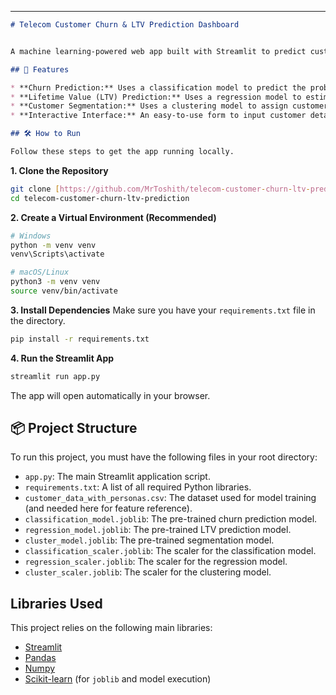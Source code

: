 
-----

````markdown
# Telecom Customer Churn & LTV Prediction Dashboard


A machine learning-powered web app built with Streamlit to predict customer churn, lifetime value (LTV), and behavioral segmentation for a telecom company.

## 🚀 Features

* **Churn Prediction:** Uses a classification model to predict the probability (%) that a customer will churn.
* **Lifetime Value (LTV) Prediction:** Uses a regression model to estimate the total revenue a customer will generate.
* **Customer Segmentation:** Uses a clustering model to assign customers to a predefined persona (e.g., "Loyal Champion", "High-Value, At-Risk").
* **Interactive Interface:** An easy-to-use form to input customer details and get real-time predictions.

## 🛠️ How to Run

Follow these steps to get the app running locally.
````
**1. Clone the Repository**
```bash
git clone [https://github.com/MrToshith/telecom-customer-churn-ltv-prediction.git](https://github.com/MrToshith/telecom-customer-churn-ltv-prediction.git)
cd telecom-customer-churn-ltv-prediction

````
**2. Create a Virtual Environment (Recommended)**

```bash
# Windows
python -m venv venv
venv\Scripts\activate

# macOS/Linux
python3 -m venv venv
source venv/bin/activate
```

**3. Install Dependencies**
Make sure you have your `requirements.txt` file in the directory.

```bash
pip install -r requirements.txt
```

**4. Run the Streamlit App**

```bash
streamlit run app.py
```

The app will open automatically in your browser.

## 📦 Project Structure

To run this project, you must have the following files in your root directory:

  * `app.py`: The main Streamlit application script.
  * `requirements.txt`: A list of all required Python libraries.
  * `customer_data_with_personas.csv`: The dataset used for model training (and needed here for feature reference).
  * `classification_model.joblib`: The pre-trained churn prediction model.
  * `regression_model.joblib`: The pre-trained LTV prediction model.
  * `cluster_model.joblib`: The pre-trained segmentation model.
  * `classification_scaler.joblib`: The scaler for the classification model.
  * `regression_scaler.joblib`: The scaler for the regression model.
  * `cluster_scaler.joblib`: The scaler for the clustering model.

## Libraries Used

This project relies on the following main libraries:

  * [Streamlit](https://streamlit.io/)
  * [Pandas](https://pandas.pydata.org/)
  * [Numpy](https://numpy.org/)
  * [Scikit-learn](https://scikit-learn.org/) (for `joblib` and model execution)

<!-- end list -->

```
```
